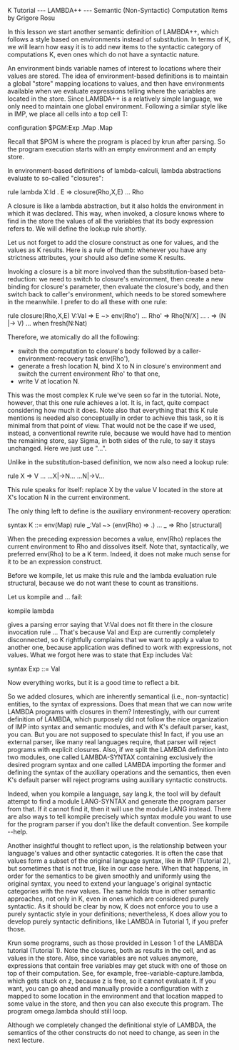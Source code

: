 K Tutorial --- LAMBDA++ --- Semantic (Non-Syntactic) Computation Items
by Grigore Rosu

In this lesson we start another semantic definition of LAMBDA++, which
follows a style based on environments instead of substitution.  In terms of
K, we will learn how easy it is to add new items to the syntactic category
of computations K, even ones which do not have a syntactic nature.

An environment binds variable names of interest to locations where their
values are stored.  The idea of environment-based definitions is to maintain
a global "store" mapping locations to values, and then have environments
available when we evaluate expressions telling where the variables are
located in the store.  Since LAMBDA++ is a relatively simple language, we
only need to maintain one global environment.  Following a similar style
like in IMP, we place all cells into a top cell T:

  configuration <T>
                  <k> $PGM:Exp </k>
                  <env> .Map </env>
                  <store> .Map </store>
                </T>

Recall that $PGM is where the program is placed by krun after parsing.  So
the program execution starts with an empty environment and an empty store.

In environment-based definitions of lambda-calculi, lambda abstractions
evaluate to so-called "closures":

  rule <k> lambda X:Id . E => closure(Rho,X,E) ...</k> <env> Rho </env>
 
A closure is like a lambda abstraction, but it also holds the environment
in which it was declared.  This way, when invoked, a closure knows where to
find in the store the values of all the variables that its body expression
refers to.  We will define the lookup rule shortly.

Let us not forget to add the closure construct as one for values, and the
values as K results.  Here is a rule of thumb: whenever you have any
strictness attributes, your should also define some K results.

Invoking a closure is a bit more involved than the substitution-based
beta-reduction: we need to switch to closure's environment, then create a new
binding for closure's parameter, then evaluate the closure's body, and
then switch back to caller's environment, which needs to be stored somewhere
in the meanwhile.  I prefer to do all these with one rule:

  rule <k> closure(Rho,X,E) V:Val => E ~> env(Rho') ...</k>
       <env> Rho' => Rho[N/X] </env>
       <store>... . => (N |-> V) ...</store>
    when fresh(N:Nat)

Therefore, we atomically do all the following:
- switch the computation to closure's body followed by a
caller-environment-recovery task env(Rho'),
- generate a fresh location N, bind X to N in closure's environment and switch
the current environment Rho' to that one,
- write V at location N.

This was the most complex K rule we've seen so far in the tutorial.  Note,
however, that this one rule achieves a lot.  It is, in fact, quite compact
considering how much it does.  Note also that everything that this K rule
mentions is needed also conceptually in order to achieve this task, so it
is minimal from that point of view.  That would not be the case if we
used, instead, a conventional rewrite rule, because we would have had to
mention the remaining store, say Sigma, in both sides of the rule, to say it
stays unchanged.  Here we just use "...".

Unlike in the substitution-based definition, we now also need a lookup rule:

  rule <k> X => V ...</k> <env>...X|->N...</k> <store>...N|->V...</store>

This rule speaks for itself: replace X by the value V located in the store
at X's location N in the current environment.

The only thing left to define is the auxiliary environment-recovery operation:

  syntax K ::= env(Map)
  rule <k> _:Val ~> (env(Rho) => .) ...</k> <env> _ => Rho </env>
    [structural]

When the preceding expression becomes a value, env(Rho) replaces the current
environment to Rho and dissolves itself.  Note that, syntactically, we
preferred env(Rho) to be a K term.  Indeed, it does not make much sense for
it to be an expression construct.

Before we kompile, let us make this rule and the lambda evaluation rule
structural, because we do not want these to count as transitions.

Let us kompile and ... fail:

  kompile lambda

gives a parsing error saying that V:Val does not fit there in the closure
invocation rule ... That's because Val and Exp are currently completely
disconnected, so K rightfully complains that we want to apply a value to
another one, because application was defined to work with expressions, not
values.  What we forgot here was to state that Exp includes Val:

  syntax Exp ::= Val

Now everything works, but it is a good time to reflect a bit.

So we added closures, which are inherently semantical (i.e., non-syntactic)
entities, to the syntax of expressions.  Does that mean that we can now write
LAMBDA programs with closures in them?  Interestingly, with our current
definition of LAMBDA, which purposely did not follow the nice organization
of IMP into syntax and semantic modules, and with K's default parser, kast,
you can.  But you are not supposed to speculate this!  In fact, if you use
an external parser, like many real languages require, that parser will
reject programs with explicit closures.  Also, if we split the LAMBDA
definition into two modules, one called LAMBDA-SYNTAX containing exclusively
the desired program syntax and one called LAMBDA importing the former and
defining the syntax of the auxiliary operations and the semantics, then even
K's default parser will reject programs using auxiliary syntactic constructs.

Indeed, when you kompile a language, say lang.k, the tool will by default
attempt to find a module LANG-SYNTAX and generate the program parser from that.
If it cannot find it, then it will use the module LANG instead.  There are also
ways to tell kompile precisely which syntax module you want to use for the
program parser if you don't like the default convention.  See kompile --help.

Another insightful thought to reflect upon, is the relationship between your
language's values and other syntactic categories.  It is often the case that
values form a subset of the original language syntax, like in IMP (Tutorial 2),
but sometimes that is not true, like in our case here.  When that happens, in
order for the semantics to be given smoothly and uniformly using the original
syntax, you need to extend your language's original syntactic categories with
the new values.  The same holds true in other semantic approaches, not only in
K, even in ones which are considered purely syntactic.  As it should be clear
by now, K does not enforce you to use a purely syntactic style in your
definitions; nevertheless, K does allow you to develop purely syntactic
definitions, like LAMBDA in Tutorial 1, if you prefer those.

Krun some programs, such as those provided in Lesson 1 of the LAMBDA tutorial
(Tutorial 1).  Note the closures, both as results in the <k/> cell,
and as values in the store.  Also, since variables are not values anymore,
expressions that contain free variables may get stuck with one of those on
top of their computation.  See, for example, free-variable-capture.lambda,
which gets stuck on z, because z is free, so it cannot evaluate it.
If you want, you can go ahead and manually provide a configuration with
z mapped to some location in the environment and that location mapped to some
value in the store, and then you can also execute this program.  The program
omega.lambda should still loop.

Although we completely changed the definitional style of LAMBDA, the semantics
of the other constructs do not need to change, as seen in the next lecture.
